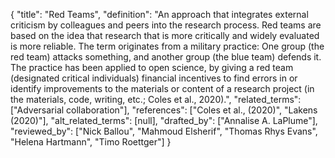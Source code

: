{
    "title": "Red Teams",
    "definition": "An approach that integrates external criticism by colleagues and peers into the research process. Red teams are based on the idea that research that is more critically and widely evaluated is more reliable. The term originates from a military practice: One group (the red team) attacks something, and another group (the blue team) defends it. The practice has been applied to open science, by giving a red team (designated critical individuals) financial incentives to find errors in or identify improvements to the materials or content of a research project (in the materials, code, writing, etc.; Coles et al., 2020).",
    "related_terms": ["Adversarial collaboration"],
    "references": ["Coles et al., (2020)", "Lakens (2020)"],
    "alt_related_terms": [null],
    "drafted_by": ["Annalise A. LaPlume"],
    "reviewed_by": ["Nick Ballou", "Mahmoud Elsherif", "Thomas Rhys Evans", "Helena Hartmann", "Timo Roettger"]
  }
